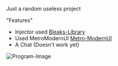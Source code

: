 Just a random useless project


"Features"
* Injector used [Bleaks-Library](https://github.com/Akaion/Bleak)
* Used MetroModernUI [Metro-ModernUI](https://www.nuget.org/packages/MetroModernUI)
* A Chat (Doesn't work yet)

![Program-Image](https://i.imgur.com/ELMpuh4.png)

